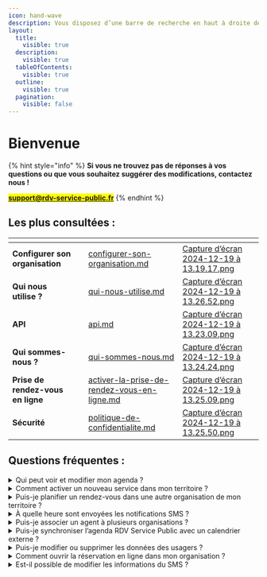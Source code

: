 ```yaml
---
icon: hand-wave
description: Vous disposez d’une barre de recherche en haut à droite de votre écran
layout:
  title:
    visible: true
  description:
    visible: true
  tableOfContents:
    visible: true
  outline:
    visible: true
  pagination:
    visible: false
---
```


# Bienvenue

{% hint style="info" %}
**Si vous ne trouvez pas de réponses à vos questions ou que vous souhaitez suggérer des modifications, contactez nous !**&#x20;

<mark style="color:blue;">**support@rdv-service-public.fr**</mark>
{% endhint %}

## Les plus consultées :&#x20;

<table data-view="cards"><thead><tr><th></th><th></th><th data-hidden data-card-target data-type="content-ref"></th><th data-hidden data-card-cover data-type="files"></th></tr></thead><tbody><tr><td><strong>Configurer son organisation</strong></td><td></td><td><a href="demarrer-sur-rdv-service-public/configurer-son-organisation.md">configurer-son-organisation.md</a></td><td><a href=".gitbook/assets/Capture d’écran 2024-12-19 à 13.19.17.png">Capture d’écran 2024-12-19 à 13.19.17.png</a></td></tr><tr><td><strong>Qui nous utilise ?</strong> </td><td></td><td><a href="a-propos/qui-nous-utilise.md">qui-nous-utilise.md</a></td><td><a href=".gitbook/assets/Capture d’écran 2024-12-19 à 13.26.52.png">Capture d’écran 2024-12-19 à 13.26.52.png</a></td></tr><tr><td><strong>API</strong></td><td></td><td><a href="documentation-technique/api.md">api.md</a></td><td><a href=".gitbook/assets/Capture d’écran 2024-12-19 à 13.23.09.png">Capture d’écran 2024-12-19 à 13.23.09.png</a></td></tr><tr><td><strong>Qui sommes-nous ?</strong> </td><td></td><td><a href="a-propos/qui-sommes-nous.md">qui-sommes-nous.md</a></td><td><a href=".gitbook/assets/Capture d’écran 2024-12-19 à 13.24.24.png">Capture d’écran 2024-12-19 à 13.24.24.png</a></td></tr><tr><td><strong>Prise de rendez-vous en ligne</strong></td><td></td><td><a href="toutes-les-notions/activer-la-prise-de-rendez-vous-en-ligne.md">activer-la-prise-de-rendez-vous-en-ligne.md</a></td><td><a href=".gitbook/assets/Capture d’écran 2024-12-19 à 13.25.09.png">Capture d’écran 2024-12-19 à 13.25.09.png</a></td></tr><tr><td><strong>Sécurité</strong></td><td></td><td><a href="confidentialite-et-securite/politique-de-confidentialite.md">politique-de-confidentialite.md</a></td><td><a href=".gitbook/assets/Capture d’écran 2024-12-19 à 13.25.50.png">Capture d’écran 2024-12-19 à 13.25.50.png</a></td></tr></tbody></table>

## Questions fréquentes :&#x20;

<details>

<summary>Qui peut voir et modifier mon agenda ?</summary>

Par défaut, les agents de votre service et de votre organisation peuvent consulter et planifier des rendez-vous dans votre agenda. De plus, les agents du service secrétariat de votre organisation ont un accès étendu : ils peuvent voir, modifier et planifier des rendez-vous dans votre agenda.

</details>

<details>

<summary>Comment activer un nouveau service dans mon territoire ?</summary>

Par défaut, lors de la création de votre compte, un seul service sera actif dans votre territoire. Vous pourrez activer d'autres services pour y associer des agents selon vos besoins.

Pour activer un nouveau service, rendez-vous dans le menu _**espace admin**_ accessible depuis le menu _**paramètres**_. Vous y trouverez un menu _**services**_ où vous pourrez activer des services à partir d'une liste préétablie.

**-> Sélectionnez le service que vous souhaitez activer sur votre territoire.**

</details>

<details>

<summary>Puis-je planifier un rendez-vous dans une autre organisation de mon territoire ?</summary>



Par défaut, un agent peut planifier des rendez-vous uniquement dans les plannings des agents de son service ou de son organisation. Pour planifier un rendez-vous dans une autre organisation, deux options sont possibles :

* **Utiliser la prescription interne** : Cette option permet, depuis le bouton _**trouver un rendez-vous**_, d'élargir sa recherche à l'ensemble des organisations de son territoire. Elle est disponible si les motifs sont configurés comme _**ouverts aux prescripteurs**_ dans la configuration des motifs. Cette configuration rendra visibles les disponibilités des agents d'autres organisations depuis le menu **trouver un rendez-vous** et le parcours _**élargir la recherche**_.
* **Être associé à plusieurs organisations :** Un agent peut être associé à plusieurs organisations. Il aura alors accès aux agendas des agents des organisations auxquelles il est associé. Pour rechercher des disponibilités dans une autre organisation, il devra changer d'organisation depuis le menu en haut à gauche.

</details>

<details>

<summary>À quelle heure sont envoyées les notifications SMS ?</summary>

Plusieurs actions déclenchent l'envoi de SMS :

* Une notification de **confirmation** est envoyée immédiatement après la création du rendez-vous.
* Une notification de **rappel** est envoyée à l'usager 48h avant le rendez-vous (hors jours fériés et dimanches).
* Une notification de **rendez-vous modifié** : l'usager reçoit immédiatement une notification en cas de modification du rendez-vous.
* Une notification de **rendez-vous annulé** : l'usager reçoit immédiatement une notification en cas d'annulation du rendez-vous. Si l'usager est à l'origine de l'annulation, il doit le faire au moins 4 heures avant l'heure prévue du rendez-vous.

</details>

<details>

<summary>Puis-je associer un agent à plusieurs organisations ?</summary>

Un agent peut être associé à plusieurs organisations. Cette association lui donnera accès aux agendas des agents rattachés à son service dans chacune de ces organisations. Seul un agent administrateur de territoire peut associer un agent à plusieurs organisations.

</details>

<details>

<summary>Puis-je synchroniser l’agenda RDV Service Public avec un calendrier externe ?</summary>

Vous pouvez synchroniser les RDV pris via RDV Service Public dans votre calendrier externe via différentes méthodes : notifications emails avec pièces-jointes ICS ou lien Webcal fixe, ainsi qu’un prototype de synchronisation pour Microsoft 365 Outlook.

Voir plus d’informations sur cette page :

[synchronisation-avec-un-logiciel-de-calendrier-externe.md](toutes-les-notions/synchronisation-avec-un-logiciel-de-calendrier-externe.md "mention")

</details>

<details>

<summary>Puis-je modifier ou supprimer les données des usagers ?</summary>

Vous pouvez supprimer ou modifier les données des usagers. Sur la fiche des usagers, des options Modifier et Supprimer sont prévues à cet effet. Si aucunes modifications n’est apportée et que l’usager n’a pris aucun RDV durant deux ans, alors ses données seront supprimées automatiquement.

</details>

<details>

<summary>Comment ouvrir la réservation en ligne dans mon organisation ?</summary>

Vous devez créer des motifs avec la configuration ouvert aux agents et aux usagers et les associer aux plages d’ouverture de vos agents. Ces deux conditions activent la prise de rendez-vous en ligne de votre organisation.

</details>

<details>

<summary>Est-il possible de modifier les informations du SMS ?</summary>

Il n’est pas possible de modifier le modèle SMS : le nombre de caractères pour les SMS est limité. Aussi certaines informations comme le nom du motif peut porter atteinte à l’usager. Nous avons donc fait le choix de limiter les informations.

</details>

